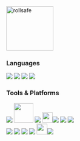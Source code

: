 <img width="124" height="116" alt="rollsafe" src="https://github.com/user-attachments/assets/5d4f3c56-13d7-4cb5-9bc1-70533a540fc8"/>

<div align="left">
  
### Languages
<img src="https://img.shields.io/badge/C++17-%2300599C.svg?style=for-the-badge&logo=c%2B%2B&logoColor=white"/>
<img src="https://img.shields.io/badge/C++20-%2300599C.svg?style=for-the-badge&logo=c%2B%2B&logoColor=white"/>
<img src="https://img.shields.io/badge/C-%23A8B9CC.svg?style=for-the-badge&logo=c&logoColor=white"/>
<img src="https://img.shields.io/badge/c%23-%23512BD4.svg?style=for-the-badge&logo=csharp&logoColor=white"/>

### Tools & Platforms
<img src="https://img.shields.io/badge/Git-F05032?style=for-the-badge&logo=Git&logoColor=white"/>
<img src="https://techcrunch.com/wp-content/uploads/2015/03/visual-studio-logo.png?resize=1097,617" width="51"/>
<img src="https://img.shields.io/badge/Vercel-%23000000.svg?style=for-the-badge&logo=vercel&logoColor=white"/>
<img src="https://static.wikia.nocookie.net/logopedia/images/2/2c/Directxxiiultimate.png/revision/latest/scale-to-width-down/48?cb=20200728180301" width="27"/><img src="https://img.shields.io/badge/DirectX-000000?style=for-the-badge&logoColor=black"/>
<img src="https://img.shields.io/badge/cuda-ffffff.svg?style=for-the-badge&logo=nVIDIA&logoColor=green"/>
<img src="https://img.shields.io/badge/unity-%23000000.svg?style=for-the-badge&logo=unity&logoColor=white"/>
<br>
<img src="https://img.shields.io/badge/Unreal%20Engine-%23313131.svg?style=for-the-badge&logo=unrealengine&logoColor=white"/>
<img src="https://img.shields.io/badge/Godot-%23FFFFFF.svg?style=for-the-badge&logo=godot-engine"/>
<img src="https://img.shields.io/badge/steam-%23000000.svg?style=for-the-badge&logo=steam&logoColor=white"/>
<img src="https://img.shields.io/badge/wireshark-%23549bff.svg?style=for-the-badge&logo=wireshark&logoColor=white"/>
<img src="https://nmap.org/images/sitelogo.png" height="28"/><img src="https://img.shields.io/badge/NPCAP-2D0F4B?style=for-the-badge&logoColor=000000"/>
</div>
